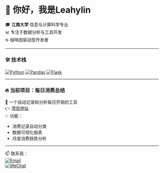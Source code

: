 # 👋 你好，我是Leahylin

🎓 **江南大学** 信息与计算科学专业  
📊 专注于数据分析与工具开发  
☕ 咖啡因驱动型开发者  

---

### 🛠️ 技术栈
[![Python](https://img.shields.io/badge/-Python-3776AB?logo=python&logoColor=white)](https://python.org)
[![Pandas](https://img.shields.io/badge/-Pandas-150458?logo=pandas)](https://pandas.pydata.org)
[![Flask](https://img.shields.io/badge/-Flask-000000?logo=flask)](https://flask.palletsprojects.com)

---

### 🔥 当前项目：每日消费总结
📅 一个自动记录和分析每日开销的工具  
👉 [项目地址](https://github.com/Leahylin0317/daily-expense-tracker)  
✨ 功能：  
- 消费记录自动分类  
- 数据可视化报表  
- 月度消费趋势分析  

---

📫 联系我：  
[![Email](https://img.shields.io/badge/-邮箱-D14836?logo=gmail)](mailto:你的邮箱)  
[![WeChat](https://img.shields.io/badge/-微信-07C160?logo=wechat)](https://img.shields.io/badge/微信号-你的微信-green)
